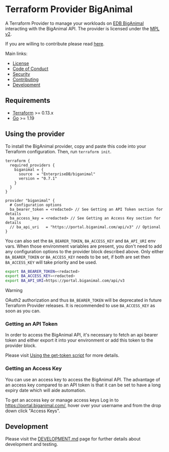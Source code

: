 # Terraform Provider BigAnimal

A Terraform Provider to manage your workloads
on [EDB BigAnimal](https://www.enterprisedb.com/products/biganimal-cloud-postgresql) interacting with the BigAnimal API.
The provider is licensed under the [MPL v2](https://www.mozilla.org/en-US/MPL/2.0/).

If you are willing to contribute please read [here](./CONTRIBUTING.md).

Main links:

- [License](./LICENSE)
- [Code of Conduct](./CODE_OF_CONDUCT.md)
- [Security](./SECURITY.md)
- [Contributing](./CONTRIBUTING.md)
- [Development](./DEVELOPMENT.md)

## Requirements

- [Terraform](https://www.terraform.io/downloads.html) >= 0.13.x
- [Go](https://golang.org/doc/install) >= 1.19

## Using the provider

To install the BigAnimal provider, copy and paste this code into your Terraform configuration. Then,
run `terraform init`.

```hcl
terraform {
  required_providers {
    biganimal = {
      source  = "EnterpriseDB/biganimal"
      version = "0.7.1"
    }
  }
}

provider "biganimal" {
  # Configuration options
  ba_bearer_token = <redacted> // See Getting an API Token section for details
  ba_access_key = <redacted> // See Getting an Access Key section for details
  // ba_api_uri   = "https://portal.biganimal.com/api/v3" // Optional
}
```

You can also set the `BA_BEARER_TOKEN`, `BA_ACCESS_KEY` and `BA_API_URI` env vars. When those environment variables are present, you
don't need to add any configuration options to the provider block described above. Only either `BA_BEARER_TOKEN` or `BA_ACCESS_KEY` needs to be set, if both are set then `BA_ACCESS_KEY` will take priority and be used.

```bash
export BA_BEARER_TOKEN=<redacted>
export BA_ACCESS_KEY=<redacted>
export BA_API_URI=https://portal.biganimal.com/api/v3
```

> [!WARNING]
> OAuth2 authorization and thus `BA_BEARER_TOKEN` will be deprecated in future Terraform Provider releases. It is recommended to use `BA_ACCESS_KEY` as soon as you can.

### Getting an API Token

In order to access the BigAnimal API, it's necessary to fetch an api bearer token and either export it into your
environment or add this token to the provider block.

Please
visit [Using the get-token script](https://www.enterprisedb.com/docs/biganimal/latest/reference/api/#using-the-get-token-script)
for more details.

### Getting an Access Key

You can use an access key to access the BigAnimal API. The advantage of an access key compared to an API token is that it can be set to have a long expiry date which will aide automation.

To get an access key or manage access keys Log in to https://portal.biganimal.com/, hover over your username and from the drop down click "Access Keys".

## Development

Please visit the [DEVELOPMENT.md](./DEVELOPMENT.md) page for further details about development and testing.
